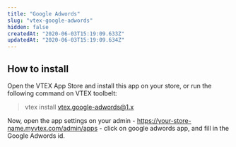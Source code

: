 ```yaml
---
title: "Google Adwords"
slug: "vtex-google-adwords"
hidden: false
createdAt: "2020-06-03T15:19:09.633Z"
updatedAt: "2020-06-03T15:19:09.634Z"
---
```


## How to install

Open the VTEX App Store and install this app on your store, or run the following command on VTEX toolbelt:

> vtex install vtex.google-adwords@1.x

Now, open the app settings on your admin - https://your-store-name.myvtex.com/admin/apps - click on google adwords app, and fill in the Google Adwords id.